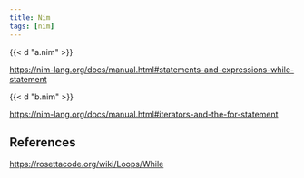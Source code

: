 ```yaml
---
title: Nim
tags: [nim]
---
```


{{< d "a.nim" >}}

<https://nim-lang.org/docs/manual.html#statements-and-expressions-while-statement>

{{< d "b.nim" >}}

<https://nim-lang.org/docs/manual.html#iterators-and-the-for-statement>

## References

<https://rosettacode.org/wiki/Loops/While>
